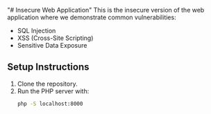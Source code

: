 "# Insecure Web Application" 
This is the insecure version of the web application where we demonstrate common vulnerabilities:
- SQL Injection
- XSS (Cross-Site Scripting)
- Sensitive Data Exposure

## Setup Instructions
1. Clone the repository.
2. Run the PHP server with:
   ```bash
   php -S localhost:8000
